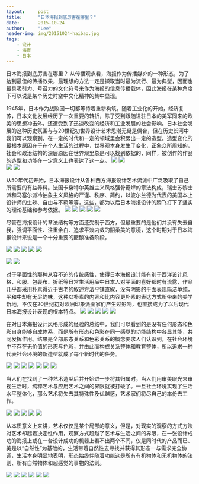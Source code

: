 ```yaml
---
layout:     post
title:      "日本海报到底厉害在哪里？"
date:       2015-10-24 
author:     "Lee"
header-img: img/20151024-haibao.jpg
tags:
    - 设计
    - 海报
    - 日本
---
```


日本海报到底厉害在哪里？
从传播观点看，海报作为传播媒介的一种形态，为了达到最佳的传播效果，最理想的方法一定是撷取当时最为流行、最为典型，因而也最具吸引力、号召力的文化符号来作为海报的信息传播载体，因此海报在某种角度下可以说是某个历史时空中文化精神的集中显现。

1945年，日本作为战败国一切都等待着重新构筑。随着工业化的开始，经济复苏，日本文化发展经历了一次重要的转折，除了受到跟随进驻日本的美军同来的欧美的思想冲击外，还遭受到了迅速改变的经济和工业发展的社会影响。日本社会发展的这种历史氛围与与20世纪初世界设计艺术思潮无疑是偶合，但在历史长河中我们可以观察到，在一定的时代和一定的领域里会积累出一定的造型。造型变化的最根本原因在于在个人生活的过程中，世界观本身发生了变化，正象众所周知的，社会和政治结构的深层原因在世界观里总是可以找到依据的，同样，被创作的作品的造型和功能在一定意义上也表达了这一点。
![](http://7xnqez.com1.z0.glb.clouddn.com/1444652127253225.jpg)
![](http://7xnqez.com1.z0.glb.clouddn.com/1444652127491277.jpg)     
![](http://7xnqez.com1.z0.glb.clouddn.com/1444652127828275.jpg)
![](http://7xnqez.com1.z0.glb.clouddn.com/1444652128831625.jpg)

从50年代初开始，日本海报设计从各种西方海报设计艺术流派中广泛吸取了自己所需要的有益养料。法国卡桑特尔英雄主义风格强骨霸焊的章法构成，瑞士苏黎士派和马塞尔派冷抽象主义风格的严谨、秩序、简约，以波尔兰德为代表的美国本上设计师的生辣、自由与不羁等等，这些，都为以后日本海报设计的腾飞打下了坚实的理论基础和参考依据。
![](http://7xnqez.com1.z0.glb.clouddn.com/1444652212148051.jpg)
![](http://7xnqez.com1.z0.glb.clouddn.com/1444652212189651.jpg)
![](http://7xnqez.com1.z0.glb.clouddn.com/1444652212295183.jpg)
![](http://7xnqez.com1.z0.glb.clouddn.com/1444652213151768.jpg)
![](http://7xnqez.com1.z0.glb.clouddn.com/1444652213233492.jpg)

尽管在海报设计的章法结构等方面还受制于西方，但最重要的是他们并没有失去自我，强调平面性、注重余白、追求平淡内敛的阴柔美的意境，这个时期对于日本海报设计来说是一个十分重要的酝酿准备阶段。

![](http://7xnqez.com1.z0.glb.clouddn.com/1444652255476444.jpg)
![](http://7xnqez.com1.z0.glb.clouddn.com/1444652255739847.jpg)
![](http://7xnqez.com1.z0.glb.clouddn.com/1444652255591612.jpg)
![](http://7xnqez.com1.z0.glb.clouddn.com/1444652256350338.jpg)
![](http://7xnqez.com1.z0.glb.clouddn.com/1444652256454927.jpg)

![](http://7xnqez.com1.z0.glb.clouddn.com/1444652256496912.jpg)
![](http://7xnqez.com1.z0.glb.clouddn.com/1444652299543114.jpg)


对于平面性的那种从容不迫的传统感性，使得日本海报设计能有别于西洋设计风格，和服、包裹布、折纸等日常生活用品中日本人对平面的喜好都时有流露，作品几乎都采用朴素得近于古老的叙述方法平铺直叙，没有阴影的平面表现简洁单纯，平和中却有无尽韵味，这种以朴素的内容和比内容更朴素的表达方式所带来的美学新地，不仅在20世纪初对欧洲印象派画家们产生过影响，也直接成为了以后现代日本海报设计表现的根本特点。
![](http://7xnqez.com1.z0.glb.clouddn.com/1444652299390672.jpg)
![](http://7xnqez.com1.z0.glb.clouddn.com/1444652299653144.jpg)
![](http://7xnqez.com1.z0.glb.clouddn.com/1444652299879660.jpg)
![](http://7xnqez.com1.z0.glb.clouddn.com/1444652299897264.jpg)
![](http://7xnqez.com1.z0.glb.clouddn.com/1444652357421390.jpg)


在对日本海报设计风格形成的经验的总结中，我们可以看到的是没有任何形态和色彩自身能够自成体系，而是所有形态和色彩在同一感觉的功能结构中各显其能，共同发挥作用。结果是全部形态关系和色彩关系的概念要求人们认识到，在社会环境中不存在无价值的形态与色彩，并由此而构成关系整体和教育整体，所以追求一种代表社会环境的新造型就成了每个新时代的任务。

![](http://7xnqez.com1.z0.glb.clouddn.com/1444652386302433.jpg)
![](http://7xnqez.com1.z0.glb.clouddn.com/1444652386567861.jpg)
![](http://7xnqez.com1.z0.glb.clouddn.com/1444652387152640.jpg)
![](http://7xnqez.com1.z0.glb.clouddn.com/1444652387183353.jpg)
![](http://7xnqez.com1.z0.glb.clouddn.com/1444652387537392.jpg)
![](http://7xnqez.com1.z0.glb.clouddn.com/1444652388415164.jpg)
![](http://7xnqez.com1.z0.glb.clouddn.com/1444653135754627.jpg)


当人们在找到了一种艺术造型后并开始进一步将其归属时，当人们用审美眼光来审视生活时，纯粹艺术与应用艺术之间的界限就被打破了。一旦社会环境实现了生活水平整体化，那么艺术将失去其特殊性及优越感，艺术家们将尽自己的本份去工作。

![](http://7xnqez.com1.z0.glb.clouddn.com/1444652418190349.jpg)
![](http://7xnqez.com1.z0.glb.clouddn.com/1444652418373049.jpg)
![](http://7xnqez.com1.z0.glb.clouddn.com/1444652418634181.jpg)
![](http://7xnqez.com1.z0.glb.clouddn.com/1444652558396460.jpg)
![](http://7xnqez.com1.z0.glb.clouddn.com/1444652647905356.jpg)

从本质意义上来讲，艺术仅仅是某个局部的意义，但是，对现实的观察的方式方法对艺术却起着决定性作用，观察方式超越了艺术与生活之间的界限，在一张设计成功的海报上或在一台设计成功的机器上看不出两个不同，仅是同时代的产品而已、美是以“自然性”为基础的，生活带着自然性去寻找并获得其形态一与需求完全协调，生活本身明显地表明，形态始终伴随着功能这是所有有机物体和无机物体的法则、所有自然物体和超感觉的事物的法则。

![](http://7xnqez.com1.z0.glb.clouddn.com/1444652695800546.jpg)
![](http://7xnqez.com1.z0.glb.clouddn.com/1444652710189013.jpg)
![](http://7xnqez.com1.z0.glb.clouddn.com/1444652802166264.jpg)
![](http://7xnqez.com1.z0.glb.clouddn.com/1444652823448975.jpg)
![](http://7xnqez.com1.z0.glb.clouddn.com/1444652823948111.jpg)
![](http://7xnqez.com1.z0.glb.clouddn.com/1444652823980478.jpg)